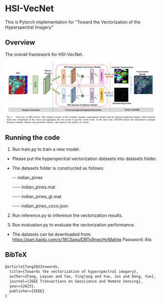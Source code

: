 # HSI-VecNet
This is Pytorch implementation for "Toward the Vectorization of the Hyperspectral Imagery"

## Overview
The overall framework for HSI-VecNet.
![teaser](Framework.png)
## Running the code
1. Run train.py to train a new model.

- Please put the  hyperspectral vectorization datasets into datasets folder.
- The datasets folder is constructed as follows:

  -- indian_pines
  
  ---- indian_pines.mat
  
  ---- indian_pines_gt.mat
  
  ---- indian_pines_coco.json

2. Run inference.py to inference the vectorization results.

3. Run evaluation.py to evaluate the vectorization performance.

- The datasets can be downloaded from: 
 https://pan.baidu.com/s/19CSagulDBTs9nwcHvMahIw
Password: ikls

## BibTeX
```
@article{fang2023towards,
  title={Towards the vectorization of hyperspectral imagery},
  author={Fang, Leyuan and Yan, Yinglong and Yue, Jun and Deng, Yue},
  journal={IEEE Transactions on Geoscience and Remote Sensing},
  year={2023},
  publisher={IEEE}
}
```
